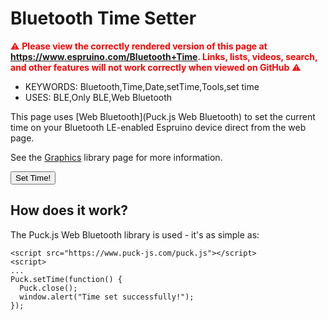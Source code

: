 <!--- Copyright (c) 2019 Gordon Williams, Pur3 Ltd. See the file LICENSE for copying permission. -->
Bluetooth Time Setter
=====================

<span style="color:red">:warning: **Please view the correctly rendered version of this page at https://www.espruino.com/Bluetooth+Time. Links, lists, videos, search, and other features will not work correctly when viewed on GitHub** :warning:</span>

* KEYWORDS: Bluetooth,Time,Date,setTime,Tools,set time
* USES: BLE,Only BLE,Web Bluetooth

This page uses [Web Bluetooth](Puck.js Web Bluetooth) to set the current time on your Bluetooth LE-enabled Espruino device direct from the web page.

See the [Graphics](/Graphics) library page for more information.

<button id="setTime" type="button" class="btn btn-primary">Set Time!</button>
<span id="status"></span>
<script src="https://www.puck-js.com/puck.js"></script>
<script>
// Force HTTPS - needed for web bluetooth
var l = window.location.toString();
if (l.substr(0,7)=="http://" && !window.location.port)
  window.location = "https://"+l.substr(7);

document.getElementById("setTime").addEventListener("click",function() {
  document.getElementById("status").innerHTML = "Connecting...";
  Puck.write(" \x03",function() {
    document.getElementById("status").innerHTML = "Connected.";
    // give the connection time to negotiate a higher speed
    // higher speed = less time delay between time sent
    // and being updated
    setTimeout(function() {
      document.getElementById("status").innerHTML = "Setting time...";
      Puck.setTime(function() {
        setTimeout(function() {
          Puck.close();
          document.getElementById("status").innerHTML = "";
        }, 100);
        window.alert("Time set successfully!");
      });
    }, 1000);
  });
});
</script>

How does it work?
-----------------

The Puck.js Web Bluetooth library is used - it's as simple as:

```
<script src="https://www.puck-js.com/puck.js"></script>
<script>
...
Puck.setTime(function() {
  Puck.close();
  window.alert("Time set successfully!");
});
```

